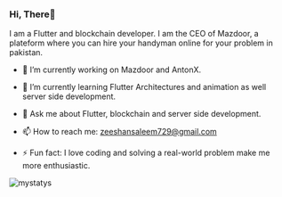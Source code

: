### Hi, There👋
I am a Flutter and blockchain developer. I am the CEO of Mazdoor, a plateform where you can hire your handyman online for your problem in pakistan.
<!--
**ZeeshanSalem/ZeeshanSalem** is a ✨ _special_ ✨ repository because its `README.md` (this file) appears on your GitHub profile.
Here are some ideas to get you started:
- 👯 I’m looking to collaborate on ...
- 🤔 I’m looking for help with ...
- 😄 Pronouns: ...
-->


- 🔭 I’m currently working on Mazdoor and AntonX.
- 🌱 I’m currently learning Flutter Architectures and animation as well server side development.

- 💬 Ask me about Flutter, blockchain and server side development.
- 📫 How to reach me: zeeshansaleem729@gmail.com

- ⚡ Fun fact: I love coding and solving a real-world problem make me more enthusiastic.

![mystatys](https://github-readme-stats.vercel.app/api?username=ZeeshanSalem&&show_icons=true&title_color=ffffff&icon_color=bb2acf&text_color=daf7dc&bg_color=191919)
